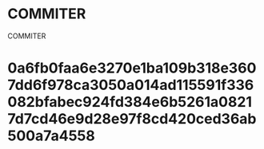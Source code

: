 # COMMITER
COMMITER






# 0a6fb0faa6e3270e1ba109b318e3607dd6f978ca3050a014ad115591f336082bfabec924fd384e6b5261a08217d7cd46e9d28e97f8cd420ced36ab500a7a4558
